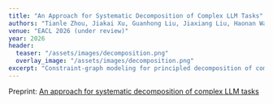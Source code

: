 ```yaml
---
title: "An Approach for Systematic Decomposition of Complex LLM Tasks"
authors: "Tianle Zhou, Jiakai Xu, Guanhong Liu, Jiaxiang Liu, Haonan Wang, Eugene Wu"
venue: "EACL 2026 (under review)"
year: 2026
header:
  teaser: "/assets/images/decomposition.png"
  overlay_image: "/assets/images/decomposition.png"
excerpt: "Constraint-graph modeling for principled decomposition of complex LLM tasks."
---
```


Preprint: [An approach for systematic decomposition of complex LLM tasks](https://arxiv.org/pdf/2510.07772)



